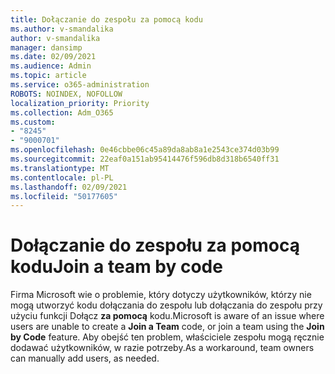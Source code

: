 ```yaml
---
title: Dołączanie do zespołu za pomocą kodu
ms.author: v-smandalika
author: v-smandalika
manager: dansimp
ms.date: 02/09/2021
ms.audience: Admin
ms.topic: article
ms.service: o365-administration
ROBOTS: NOINDEX, NOFOLLOW
localization_priority: Priority
ms.collection: Adm_O365
ms.custom:
- "8245"
- "9000701"
ms.openlocfilehash: 0e46cbbe06c45a89da8ab8a1e2543ce374d03b99
ms.sourcegitcommit: 22eaf0a151ab95414476f596db8d318b6540ff31
ms.translationtype: MT
ms.contentlocale: pl-PL
ms.lasthandoff: 02/09/2021
ms.locfileid: "50177605"
---
```

# <a name="join-a-team-by-code"></a><span data-ttu-id="4ed8d-102">Dołączanie do zespołu za pomocą kodu</span><span class="sxs-lookup"><span data-stu-id="4ed8d-102">Join a team by code</span></span>

<span data-ttu-id="4ed8d-103">Firma Microsoft wie o problemie,  który dotyczy użytkowników, którzy nie mogą utworzyć kodu dołączania do zespołu lub dołączania do zespołu przy użyciu funkcji Dołącz **za pomocą** kodu.</span><span class="sxs-lookup"><span data-stu-id="4ed8d-103">Microsoft is aware of an issue where users are unable to create a **Join a Team** code, or join a team using the **Join by Code** feature.</span></span> <span data-ttu-id="4ed8d-104">Aby obejść ten problem, właściciele zespołu mogą ręcznie dodawać użytkowników, w razie potrzeby.</span><span class="sxs-lookup"><span data-stu-id="4ed8d-104">As a workaround, team owners can manually add users, as needed.</span></span>